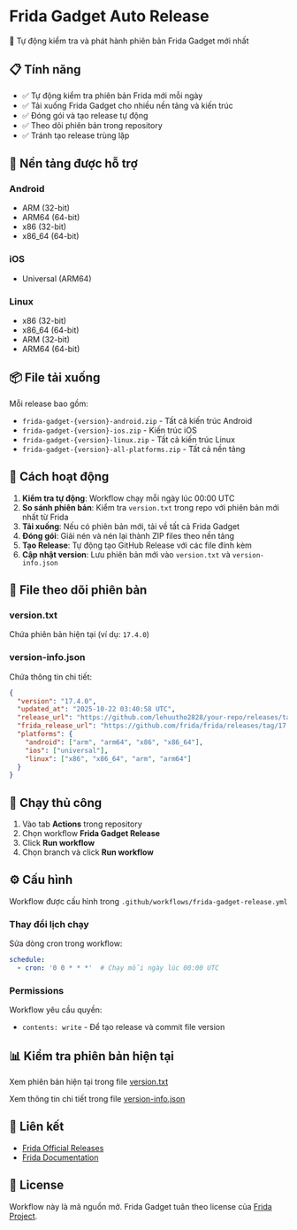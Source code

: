 # Frida Gadget Auto Release

🤖 Tự động kiểm tra và phát hành phiên bản Frida Gadget mới nhất

## 📋 Tính năng

- ✅ Tự động kiểm tra phiên bản Frida mới mỗi ngày
- ✅ Tải xuống Frida Gadget cho nhiều nền tảng và kiến trúc
- ✅ Đóng gói và tạo release tự động
- ✅ Theo dõi phiên bản trong repository
- ✅ Tránh tạo release trùng lặp

## 🎯 Nền tảng được hỗ trợ

### Android
- ARM (32-bit)
- ARM64 (64-bit)
- x86 (32-bit)
- x86_64 (64-bit)

### iOS
- Universal (ARM64)

### Linux
- x86 (32-bit)
- x86_64 (64-bit)
- ARM (32-bit)
- ARM64 (64-bit)

## 📦 File tải xuống

Mỗi release bao gồm:
- `frida-gadget-{version}-android.zip` - Tất cả kiến trúc Android
- `frida-gadget-{version}-ios.zip` - Kiến trúc iOS
- `frida-gadget-{version}-linux.zip` - Tất cả kiến trúc Linux
- `frida-gadget-{version}-all-platforms.zip` - Tất cả nền tảng

## 🔄 Cách hoạt động

1. **Kiểm tra tự động**: Workflow chạy mỗi ngày lúc 00:00 UTC
2. **So sánh phiên bản**: Kiểm tra `version.txt` trong repo với phiên bản mới nhất từ Frida
3. **Tải xuống**: Nếu có phiên bản mới, tải về tất cả Frida Gadget
4. **Đóng gói**: Giải nén và nén lại thành ZIP files theo nền tảng
5. **Tạo Release**: Tự động tạo GitHub Release với các file đính kèm
6. **Cập nhật version**: Lưu phiên bản mới vào `version.txt` và `version-info.json`

## 📄 File theo dõi phiên bản

### version.txt
Chứa phiên bản hiện tại (ví dụ: `17.4.0`)

### version-info.json
Chứa thông tin chi tiết:
```json
{
  "version": "17.4.0",
  "updated_at": "2025-10-22 03:40:58 UTC",
  "release_url": "https://github.com/lehuutho2828/your-repo/releases/tag/17.4.0",
  "frida_release_url": "https://github.com/frida/frida/releases/tag/17.4.0",
  "platforms": {
    "android": ["arm", "arm64", "x86", "x86_64"],
    "ios": ["universal"],
    "linux": ["x86", "x86_64", "arm", "arm64"]
  }
}
```

## 🚀 Chạy thủ công

1. Vào tab **Actions** trong repository
2. Chọn workflow **Frida Gadget Release**
3. Click **Run workflow**
4. Chọn branch và click **Run workflow**

## ⚙️ Cấu hình

Workflow được cấu hình trong `.github/workflows/frida-gadget-release.yml`

### Thay đổi lịch chạy

Sửa dòng cron trong workflow:
```yaml
schedule:
  - cron: '0 0 * * *'  # Chạy mỗi ngày lúc 00:00 UTC
```

### Permissions

Workflow yêu cầu quyền:
- `contents: write` - Để tạo release và commit file version

## 📊 Kiểm tra phiên bản hiện tại

Xem phiên bản hiện tại trong file [version.txt](version.txt)

Xem thông tin chi tiết trong file [version-info.json](version-info.json)

## 🔗 Liên kết

- [Frida Official Releases](https://github.com/frida/frida/releases)
- [Frida Documentation](https://frida.re/docs/home/)

## 📝 License

Workflow này là mã nguồn mở. Frida Gadget tuân theo license của [Frida Project](https://github.com/frida/frida).
